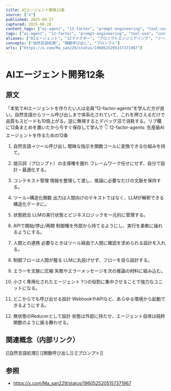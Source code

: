 ```yaml
---
title: AIエージェント開発12条
source: ["x"]
published: 2025-08-27
captured: 2025-08-28
content_tags: ["ai-agent", "12-factor", "prompt-engineering", "tool-use", "context-management"]
tags: ["ai-agent", "12-factor", "prompt-engineering", "tool-use", "context-management"]
aliases: ["AIエージェント", "12ファクター", "プロンプトエンジニアリング", "ツール利用", "コンテキスト管理"]
concepts: ["自然言語処理", "関数呼び出し", "プロンプト"]
urls: ["https://x.com/Ma_san229/status/1960525205157371967"]
---
```


# AIエージェント開発12条
## 原文
「本気でAIエージェントを作りたい人は全員“12-factor-agents”を学んだ方が良い。自然言語からツール呼び出しまで体系化されていて、これを押さえるだけで品質もスピードも10倍上がる。逆に無視するとデバッグ沼で消耗する。リプ欄に12条まとめを置いたから今すぐ保存して学んで
👇️
12-factor-agents: 生産級AIエージェントを作るための12条

1. 自然言語→ツール呼び出し
曖昧な指示を関数コールに変換できる仕組みを持て。

2. 提示詞（プロンプト）の主導権を握れ
フレームワーク任せにせず、自分で設計・最適化する。

3. コンテキスト管理
情報を整理して渡し、推論に必要なだけの文脈を保持する。

4. ツール=構造化関数
出力は人間向けのテキストではなく、LLMが解釈できる構造化データに。

5. 状態統合
LLMの実行状態とビジネスロジックを一元的に管理する。

6. APIで開始/停止/再開
制御権を外部から持てるようにし、実行を柔軟に操れるようにする。

7. 人間との連携
必要なときはツール経由で人間に確認を求められる設計を入れる。

8. 制御フローは人間が握る
LLMに丸投げせず、フローを自ら設計する。

9. エラーを文脈に圧縮
失敗やエラーメッセージを次の推論の材料に組み込む。

10. 小さく専用化されたエージェント
1つの役割に集中させることで強力なユニットになる。

11. どこからでも呼び出せる設計
WebhookやAPIなど、あらゆる環境から起動できるようにする。

12. 無状態のReducerとして設計
状態は外部に持たせ、エージェント自体は純粋関数のように振る舞わせる。                      

## 関連概念（内部リンク）
[[自然言語処理]] [[関数呼び出し]] [[プロンプト]]

## 参照
- https://x.com/Ma_san229/status/1960525205157371967